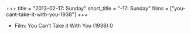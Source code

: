 +++
title = "2013-02-17: Sunday"
short_title = "-17: Sunday"
films = ["you-cant-take-it-with-you-1938"]
+++


* Film: You Can’t Take it With You (1938) 0

